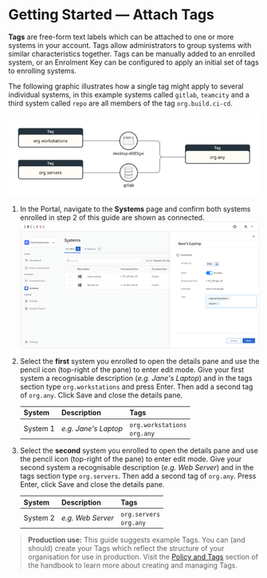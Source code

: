 # Getting Started — Attach Tags

**Tags** are free-form text labels which can be attached to one or more systems in your account. Tags allow administrators to group systems with similar characteristics together. Tags can be manually added to an enrolled system, or an Enrolment Key can be configured to apply an initial set of tags to enrolling systems.

The following graphic illustrates how a single tag might apply to several individual systems, in this example systems called `gitlab`, `teamcity` and a third system called `repo` are all members of the tag `org.build.ci-cd`.

![Illustration of how tags are applied to systems](/images/quick-start/tags.png)

1. In the Portal, navigate to the **Systems** page and confirm both systems enrolled in step 2 of this guide are shown as connected.
   ![Illustration of how tags are applied to systems](/images/quick-start/system-details-pane.png)
2. Select the **first** system you enrolled to open the details pane and use the pencil icon (top-right of the pane) to enter edit mode. Give your first system a recognisable description (_e.g. Jane's Laptop_) and in the tags section type `org.workstations` and press Enter. Then add a second tag of `org.any`. Click Save and close the details pane.

    | System   | Description          | Tags                          |
    |----------|----------------------|-------------------------------|
    | System 1 | _e.g. Jane's Laptop_ | `org.workstations`<br />`org.any` |

3. Select the **second** system you enrolled to open the details pane and use the pencil icon (top-right of the pane) to enter edit mode. Give your second system a recognisable description (_e.g. Web Server_) and in the tags section type `org.servers`. Then add a second tag of `org.any`. Press Enter, click Save and close the details pane.

    | System   | Description          | Tags                          |
    |----------|----------------------|-------------------------------|
    | System 2 | _e.g. Web Server_    | `org.servers`<br />`org.any` |

> **Production use:** This guide suggests example Tags. You can (and should) create your Tags which reflect the structure of your organisation for use in production. Visit the [Policy and Tags](handbook/policies-and-tags.md) section of the handbook to learn more about creating and managing Tags.
